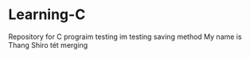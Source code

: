 # Learning-C
Repository for C prograim testing
im testing saving method
My name is Thang Shiro
tét merging